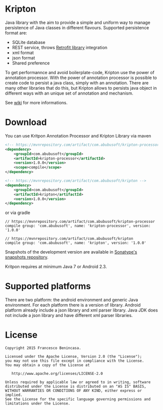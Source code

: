 # Kripton 
Java library with the aim to provide a simple and uniform way to manage persistence of Java classes in different flavours. Supported persistence format are:

* SQLite database
* REST service, throws [Retrofit library](http://square.github.io/retrofit/) integration
* xml format
* json format
* Shared preference

To get performannce and avoid boilerplate-code, Kripton use the power of annotation processor. With the power of annotation processor is possible to create code to persist a java class, simply with an annotation. There are many other libraries that do this, but Kripton allows to persists java object in different ways with an unique set of annotation and mechanism.

See [wiki](https://github.com/xcesco/kripton/wiki) for more informations.


# Download
You can use Kritpon Annotation Processor and Kripton Library via maven

```xml
<!-- https://mvnrepository.com/artifact/com.abubusoft/kripton-processor -->
<dependency>
    <groupId>com.abubusoft</groupId>
    <artifactId>kripton-processor</artifactId>
    <version>1.0.0</version>
    <scope>compile</scope>
</dependency>

<!-- https://mvnrepository.com/artifact/com.abubusoft/kripton -->
<dependency>
    <groupId>com.abubusoft</groupId>
    <artifactId>kripton</artifactId>
    <version>1.0.0</version>
</dependency>
```

or via gradle

```
// https://mvnrepository.com/artifact/com.abubusoft/kripton-processor
compile group: 'com.abubusoft', name: 'kripton-processor', version: '1.0.0'

// https://mvnrepository.com/artifact/com.abubusoft/kripton
compile group: 'com.abubusoft', name: 'kripton', version: '1.0.0'
```

Snapshots of the development version are available in [Sonatype's snapshots repository](https://oss.sonatype.org/content/repositories/snapshots/com/abubusoft/).

Kritpon requires at minimum Java 7 or Android 2.3.


# Supported platforms
There are two platform: the android environment and generic Java environment. For each platform there is a version of library. Android platform already include a json library and xml parser library. Java JDK does not include a json library and have different xml parser libraries.

# License

```
Copyright 2015 Francesco Benincasa.

Licensed under the Apache License, Version 2.0 (the "License");
you may not use this file except in compliance with the License.
You may obtain a copy of the License at

   http://www.apache.org/licenses/LICENSE-2.0

Unless required by applicable law or agreed to in writing, software
distributed under the License is distributed on an "AS IS" BASIS,
WITHOUT WARRANTIES OR CONDITIONS OF ANY KIND, either express or implied.
See the License for the specific language governing permissions and
limitations under the License.
```
